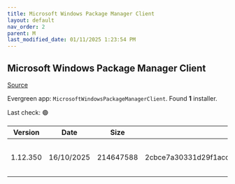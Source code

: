 ```yaml
---
title: Microsoft Windows Package Manager Client
layout: default
nav_order: 2
parent: M
last_modified_date: 01/11/2025 1:23:54 PM
---
```


## Microsoft Windows Package Manager Client

[Source](https://docs.microsoft.com/en-us/windows/package-manager/)

Evergreen app: `MicrosoftWindowsPackageManagerClient`. Found **1** installer.

Last check: 🟢

| Version  | Date       | Size      | Sha256                                                           | Architecture | InstallerType | Type       | URI                                                                                                                                                                                                                                                      |
| -------- | ---------- | --------- | ---------------------------------------------------------------- | ------------ | ------------- | ---------- | -------------------------------------------------------------------------------------------------------------------------------------------------------------------------------------------------------------------------------------------------------- |
| 1.12.350 | 16/10/2025 | 214647588 | 2cbce7a30331d29f1acc8e71524c22ed6e73d478dcf409b8e8eec4821bea43a5 | x86          | Default       | msixbundle | [https://github.com/microsoft/winget-cli/releases/download/v1.12.350/Microsoft.DesktopAppInstaller_8wekyb3d8bbwe.msixbundle](https://github.com/microsoft/winget-cli/releases/download/v1.12.350/Microsoft.DesktopAppInstaller_8wekyb3d8bbwe.msixbundle) |
